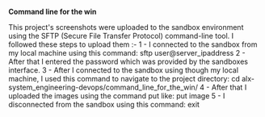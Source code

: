 **Command line for the win**

This project's screenshots were uploaded to the sandbox environment using the SFTP (Secure File Transfer Protocol) command-line tool. I followed these steps to upload them :-
	1 - I connected to the sandbox from my local machine using this command:
		sftp user@server_ipaddress
	2 - After that I entered the password which was provided by the sandboxes interface.
	3 - After I connected to the sandbox using though my local machine, I used this command to navigate to the project directory:
		cd alx-system_engineering-devops/command_line_for_the_win/
	4 - After that I uploaded the images using the command put like:
		put image
	5 - I disconnected from the sandbox using this command:
		exit
